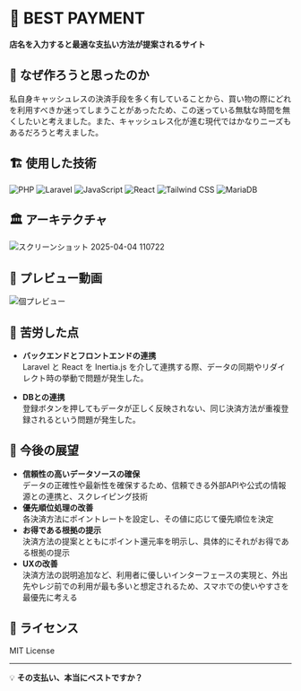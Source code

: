 # 🏦 BEST PAYMENT

**店名を入力すると最適な支払い方法が提案されるサイト**

## 🎯 なぜ作ろうと思ったのか
私自身キャッシュレスの決済手段を多く有していることから、買い物の際にどれを利用すべきか迷ってしまうことがあったため、この迷っている無駄な時間を無くしたいと考えました。また、キャッシュレス化が進む現代ではかなりニーズもあるだろうと考えました。


## 🏗️ 使用した技術
![PHP](https://img.shields.io/badge/PHP-777BB4?style=for-the-badge&logo=php&logoColor=white)
![Laravel](https://img.shields.io/badge/Laravel-FF2D20?style=for-the-badge&logo=laravel&logoColor=white)
![JavaScript](https://img.shields.io/badge/JavaScript-F7DF1E?style=for-the-badge&logo=javascript&logoColor=black)
![React](https://img.shields.io/badge/React-61DAFB?style=for-the-badge&logo=react&logoColor=white)
![Tailwind CSS](https://img.shields.io/badge/TailwindCSS-38B2AC?style=for-the-badge&logo=tailwind-css&logoColor=white)
![MariaDB](https://img.shields.io/badge/MariaDB-003545?style=for-the-badge&logo=mariadb&logoColor=white)


## 🏛️ アーキテクチャ
![スクリーンショット 2025-04-04 110722](https://github.com/user-attachments/assets/67159c09-36e5-46e8-9fd3-d91b7003ef1b)

## 🎥 プレビュー動画
![個プレビュー](https://github.com/user-attachments/assets/f4e7f387-83c6-4704-915a-5a4e78937ade)


## 🤯 苦労した点
- **バックエンドとフロントエンドの連携**  
Laravel と React を Inertia.js を介して連携する際、データの同期やリダイレクト時の挙動で問題が発生した。

- **DBとの連携**  
登録ボタンを押してもデータが正しく反映されない、同じ決済方法が重複登録されるという問題が発生した。


## 🚀 今後の展望
- **信頼性の高いデータソースの確保**  
データの正確性や最新性を確保するため、信頼できる外部APIや公式の情報源との連携と、スクレイピング技術
- **優先順位処理の改善**  
各決済方法にポイントレートを設定し、その値に応じて優先順位を決定
- **お得である根拠の提示**  
決済方法の提案とともにポイント還元率を明示し、具体的にそれがお得である根拠の提示
- **UXの改善**  
決済方法の説明追加など、利用者に優しいインターフェースの実現と、外出先やレジ前での利用が最も多いと想定されるため、スマホでの使いやすさを最優先に考える



## 📜 ライセンス
MIT License

---
💡 **その支払い、本当にベストですか？**
